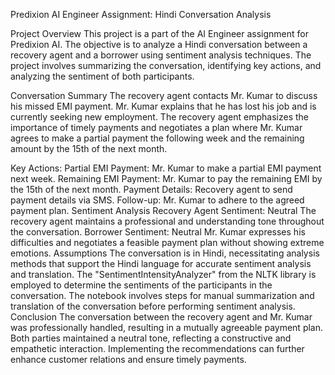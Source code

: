 Predixion AI Engineer Assignment: Hindi Conversation Analysis


Project Overview
This project is a part of the AI Engineer assignment for Predixion AI. The objective is to analyze a Hindi conversation between a recovery agent and a borrower using sentiment analysis techniques. The project involves summarizing the conversation, identifying key actions, and analyzing the sentiment of both participants.

Conversation Summary
The recovery agent contacts Mr. Kumar to discuss his missed EMI payment. Mr. Kumar explains that he has lost his job and is currently seeking new employment. The recovery agent emphasizes the importance of timely payments and negotiates a plan where Mr. Kumar agrees to make a partial payment the following week and the remaining amount by the 15th of the next month.

Key Actions:
Partial EMI Payment: Mr. Kumar to make a partial EMI payment next week.
Remaining EMI Payment: Mr. Kumar to pay the remaining EMI by the 15th of the next month.
Payment Details: Recovery agent to send payment details via SMS.
Follow-up: Mr. Kumar to adhere to the agreed payment plan.
Sentiment Analysis
Recovery Agent Sentiment: Neutral
The recovery agent maintains a professional and understanding tone throughout the conversation.
Borrower Sentiment: Neutral
Mr. Kumar expresses his difficulties and negotiates a feasible payment plan without showing extreme emotions.
Assumptions
The conversation is in Hindi, necessitating analysis methods that support the Hindi language for accurate sentiment analysis and translation.
The "SentimentIntensityAnalyzer" from the NLTK library is employed to determine the sentiments of the participants in the conversation.
The notebook involves steps for manual summarization and translation of the conversation before performing sentiment analysis.
Conclusion
The conversation between the recovery agent and Mr. Kumar was professionally handled, resulting in a mutually agreeable payment plan. Both parties maintained a neutral tone, reflecting a constructive and empathetic interaction. Implementing the recommendations can further enhance customer relations and ensure timely payments.

